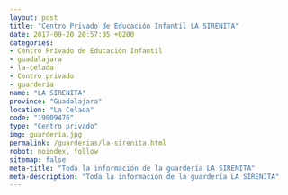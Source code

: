 ```yaml
---
layout: post
title: "Centro Privado de Educación Infantil LA SIRENITA"
date: 2017-09-20 20:57:05 +0200
categories:
- Centro Privado de Educación Infantil
- guadalajara
- la-celada
- Centro privado
- guarderia
name: "LA SIRENITA"
province: "Guadalajara"
location: "La Celada"
code: "19009476"
type: "Centro privado"
img: guarderia.jpg
permalink: /guarderias/la-sirenita.html
robot: noindex, follow
sitemap: false
meta-title: "Toda la información de la guardería LA SIRENITA"
meta-description: "Toda la información de la guardería LA SIRENITA"
---
```

